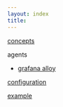 ```yaml
---
layout: index
title:
---
```


[concepts](./concepts)

agents
- [grafana alloy](../grafana-alloy/index.md)

[configuration](./configuration)

[example](https://github.com/hansanhha/hansanhha.github.io/tree/default/code/stack/observability/examples/grafana)
